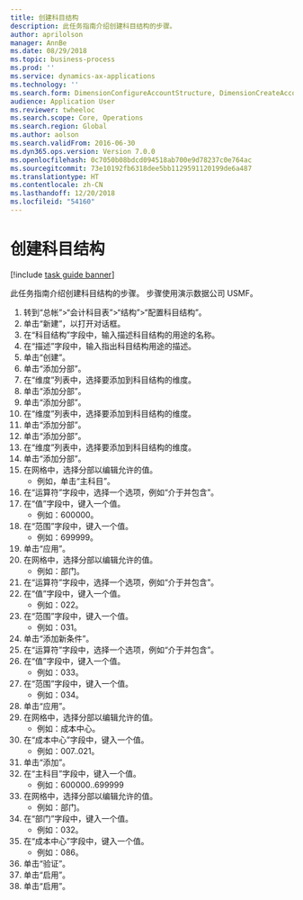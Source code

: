 ```yaml
---
title: 创建科目结构
description: 此任务指南介绍创建科目结构的步骤。
author: aprilolson
manager: AnnBe
ms.date: 08/29/2018
ms.topic: business-process
ms.prod: ''
ms.service: dynamics-ax-applications
ms.technology: ''
ms.search.form: DimensionConfigureAccountStructure, DimensionCreateAccountStructure, DimensionHierarchyAddLevel, DimensionHierarchyConstraintActivate
audience: Application User
ms.reviewer: twheeloc
ms.search.scope: Core, Operations
ms.search.region: Global
ms.author: aolson
ms.search.validFrom: 2016-06-30
ms.dyn365.ops.version: Version 7.0.0
ms.openlocfilehash: 0c7050b08bdcd094518ab700e9d78237c0e764ac
ms.sourcegitcommit: 73e10192fb6318dee5bb1129591120199de6a487
ms.translationtype: HT
ms.contentlocale: zh-CN
ms.lasthandoff: 12/20/2018
ms.locfileid: "54160"
---
```

# <a name="create-account-structures"></a>创建科目结构

[!include [task guide banner](../../includes/task-guide-banner.md)]

此任务指南介绍创建科目结构的步骤。 步骤使用演示数据公司 USMF。

1. 转到“总帐”>“会计科目表”>“结构”>“配置科目结构”。
2. 单击“新建”，以打开对话框。
3. 在“科目结构”字段中，输入描述科目结构的用途的名称。
4. 在“描述”字段中，输入指出科目结构用途的描述。
5. 单击“创建”。
6. 单击“添加分部”。
7. 在“维度”列表中，选择要添加到科目结构的维度。
8. 单击“添加分部”。
9. 单击“添加分部”。
10. 在“维度”列表中，选择要添加到科目结构的维度。
11. 单击“添加分部”。
12. 单击“添加分部”。
13. 在“维度”列表中，选择要添加到科目结构的维度。
14. 单击“添加分部”。
15. 在网格中，选择分部以编辑允许的值。
    * 例如，单击“主科目”。  
16. 在“运算符”字段中，选择一个选项，例如“介于并包含”。
17. 在“值”字段中，键入一个值。
    * 例如：600000。  
18. 在“范围”字段中，键入一个值。
    * 例如：699999。  
19. 单击“应用”。
20. 在网格中，选择分部以编辑允许的值。
    * 例如：部门。  
21. 在“运算符”字段中，选择一个选项，例如“介于并包含”。
22. 在“值”字段中，键入一个值。
    * 例如：022。  
23. 在“范围”字段中，键入一个值。
    * 例如：031。  
24. 单击“添加新条件”。
25. 在“运算符”字段中，选择一个选项，例如“介于并包含”。
26. 在“值”字段中，键入一个值。
    * 例如：033。  
27. 在“范围”字段中，键入一个值。
    * 例如：034。  
28. 单击“应用”。
29. 在网格中，选择分部以编辑允许的值。
    * 例如：成本中心。  
30. 在“成本中心”字段中，键入一个值。
    * 例如：007..021。  
31. 单击“添加”。
32. 在“主科目”字段中，键入一个值。
    * 例如：600000..699999  
33. 在网格中，选择分部以编辑允许的值。
    * 例如：部门。  
34. 在“部门”字段中，键入一个值。
    * 例如：032。  
35. 在“成本中心”字段中，键入一个值。
    * 例如：086。  
36. 单击“验证”。
37. 单击“启用”。
38. 单击“启用”。


